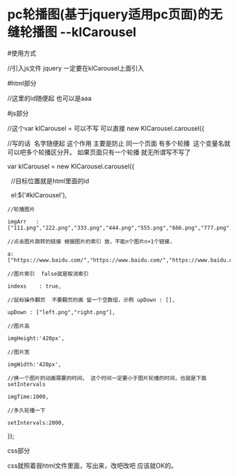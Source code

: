 # pc轮播图(基于jquery适用pc页面)的无缝轮播图 --klCarousel



#使用方式

//引入js文件  jquery 一定要在klCarousel上面引入
<script src="jquery-1.8.3.min.js"></script>
<script src="klCarousel.js"></script>

#html部分

<div id="klCarousel"></div> //这里的id随便起 也可以是aaa

#js部分

//这个var klCarousel = 可以不写 可以直接 new KlCarousel.carousel({ 

//写的话  名字随便起 这个作用 主要是防止 同一个页面 有多个轮播  这个变量名就可以吧多个轮播区分开。 如果页面只有一个轮播 就无所谓写不写了

var klCarousel = new KlCarousel.carousel({

    //目标位置就是html里面的id
    
    el:$('#klCarousel'),
    
    //轮播图片
    
    imgArr   : ["111.png","222.png","333.png","444.png","555.png","666.png","777.png"],
    
    //点击图片跳转的链接 根据图片的索引 放，不能n个图片n+1个链接，
    
    a:["https://www.baidu.com/","https://www.baidu.com/","https://www.baidu.com/","https://www.baidu.com/","https://www.baidu.com/","https://www.baidu.com/","https://www.baidu.com/"],
    
    //图片索引  false就是取消索引
    
    indexs    : true, 
    
    //鼠标操作翻页  不要翻页的画 留一个空数组，示例 upDown : [],
    
    upDown : ["left.png","right.png"],
    
    //图片高
    
    imgHeight:'420px',
    
    //图片宽
    
    imgWidth:'420px',
    
    //换一个图片的动画需要的时间， 这个时间一定要小于图片轮播的时间，也就是下面setIntervals
    
    imgTime:1000,
    
    //多久轮播一下
    
    setIntervals:2000,
    
});


css部分

css就照着我html文件里面，写出来，改吧改吧 应该就OK的。
